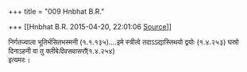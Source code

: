 +++
title = "009 Hnbhat B.R."

+++
[[Hnbhat B.R.	2015-04-20, 22:01:06 [Source](https://groups.google.com/g/samskrita/c/dnPVvF5Yg7E)]]



निर्गतज्वाला भूतिर्भसितभस्मनी (१.१.१३५)....इमे स्त्रीत्वे तदाऽऽद्यास्तिथयो द्वयोः (१.४.२५३) घस्रो दिनाऽहनी वा तु क्लीबे*दिवसवासरौ*(१.४.२५४)  
इत्यमरः।  

